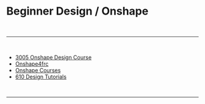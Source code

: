 # Beginner Design / Onshape

<br> 

***

<br>

- [3005 Onshape Design Course](https://youtube.com/playlist?list=PLQIm9FH0BaLy89D08eBL-6CcWH8o2BRJe&si=x4AX0GJiqzkJxVXf)
- [Onshape4frc](https://onshape4frc.com/getting-started)
- [Onshape Courses](https://learn.onshape.com/)
- [610 Design Tutorials](http://www.team610.com/wp-content/uploads/2014/03/Design-TutorialsRev10.pdf)

<br>

***

<br>
